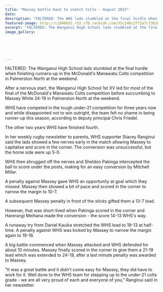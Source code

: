 ```yaml
---
title: "Massey battle back to snatch title - August 2015"
date: 
description: "FALTERED: The WHS lads stumbled at the final hurdle when finishing runners-up in the McDonald's Manawatu Colts competition in Palmerston North at the weekend, Wanganui Chronicle article on 5/8/15..."
featured-image: http://c1940652.r52.cf0.rackcdn.com/55c148c2ff2a7c73630011ff/Rugby-1st-XV-v-Massey-5.8.gif
excerpt: "FALTERED: The Wanganui High School lads stumbled at the final hurdle when finishing runners-up in the McDonald's Manawatu Colts competition in Palmerston North at the weekend."
image_gallery:
    
    
    
    
    
---
```


<p><span>FALTERED: The Wanganui High School lads stumbled at the final hurdle when finishing runners-up in the McDonald's Manawatu Colts competition in Palmerston North at the weekend.</span></p>
<p>After a nervous start, the Wanganui High School 1st XV led for most of the final of the McDonald's Manawatu Colts competition before succumbing to Massey White 24-19 in Palmerston North at the weekend.</p>
<p>WHS have competed in the tough under-21 competition for three years now and while disappointed not to win outright, the team felt no shame in being runner-up this season, according to deputy principal Chris Friedel.</p>
<p>The other two years WHS have finished fourth.</p>
<p>In her weekly rugby newsletter to parents, WHS supporter Stacey Ranginui said the lads showed a few nerves early in the match allowing Massey to capitalise and score in the corner. The conversion was unsuccessful, but the home side were up 5-0.</p>
<p>WHS then shrugged off the nerves and Sheldon Pakinga intercepted the ball to score under the posts, making for an easy conversion by Mitchell Millar.</p>
<p>A penalty against Massey gave WHS an opportunity at goal which they missed. Massey then showed a bit of pace and scored in the corner to narrow the margin to 10-7.</p>
<p>A subsequent Massey penalty in front of the sticks gifted them a 13-7 lead.</p>
<p>However, that was short-lived when Pakinga scored in the corner and Harerangi Meihana made the conversion - the score 14-13 WHS's way.</p>
<p>A runaway try from Daniel Kauika stretched the WHS lead to 19-13 at half-time. A penalty against WHS was kicked by Massey to narrow the margin again to 19-16.</p>
<p>A big battle commenced when Massey attacked and WHS defended for about 10 minutes. Massey finally scored in the corner to give them a 21-19 lead which was extended to 24-19, after a last minute penalty was awarded to Massey.</p>
<p>"It was a great battle and it didn't come easy for Massey, they did have to work for it. Well done to the WHS team for stepping up to the under-21 colts grade - we are all very proud of each and everyone of you," Ranginui said in her newsletter.</p>

